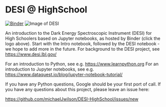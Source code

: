 # DESI @ HighSchool

[![Binder](http://34.94.252.126/badge_logo.svg)](http://34.94.252.126/v2/gh/binder-project/example-conda-environment/master)
![Image of DESI](https://github.com/michaelJwilson/DESI-HighSchool/blob/master/images/Mayall-Star-Trails.jpg)

An introduction to the Dark Energy Spectroscopic Instrument (DESI) for High Schoolers based on Jupyter notebooks, as hosted by Binder (click the logo above).  Start with
the Intro notebook, followed by the DESI notebook - we hope to add more in the future.  For background to the DESI project,
see https://www.desi.lbl.gov/

For an introduction to Python, see e.g. https://www.learnpython.org
For an introduction to Jupyter notebooks, see e.g. https://www.dataquest.io/blog/jupyter-notebook-tutorial/

If you have any Python questions, Google should be your first port of call.  If you have any questions about this project,
please leave an issue here:

https://github.com/michaelJwilson/DESI-HighSchool/issues/new

